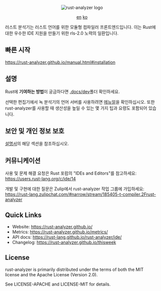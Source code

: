 <p align="center">
  <img
    src="https://raw.githubusercontent.com/rust-analyzer/rust-analyzer/master/assets/logo-wide.svg"
    alt="rust-analyzer logo">
</p>

<p align="center">
  <a href="https://github.com/rust-lang/rust-analyzer/blob/master/README.md">en</a>
  <a href="#">ko</a>
</p>

러스트 분석기는 러스트 언어를 위한 모듈형 컴파일러 프론트엔드입니다.
이는 Rust에 대한 우수한 IDE 지원을 만들기 위한 rls-2.0 노력의 일환입니다.

## 빠른 시작

https://rust-analyzer.github.io/manual.html#installation

## 설명

Rust에 **기여하는 방법**이 궁금하다면 [.docs/dev](.docs/dev)폴더 확인하세요.

선택한 편집기에서 녹 분석기의 언어 서버를 사용하려면 [메뉴얼](https://rust-analyzer.github.io/manual.html)을 확인하십시오. 또한 rust-analyzer를 사용할 때 생산성을 높일 수 있는 몇 가지 팁과 요령도 포함되어 있습니다.

## 보안 및 개인 정보 보호

[설명서](https://rust-analyzer.github.io/manual.html#security)의 해당 섹션을 참조하십시오.

## 커뮤니케이션

사용 및 문제 해결 요청은 Rust 포럼의 "IDEs and Editors"를 참고하세요:
https://users.rust-lang.org/c/ide/14

개발 및 구현에 대한 질문은 Zulip에서 rust-analyzer 작업 그룹에 가입하세요:
https://rust-lang.zulipchat.com/#narrow/stream/185405-t-compiler.2Frust-analyzer

## Quick Links

* Website: https://rust-analyzer.github.io/
* Metrics: https://rust-analyzer.github.io/metrics/
* API docs: https://rust-lang.github.io/rust-analyzer/ide/
* Changelog: https://rust-analyzer.github.io/thisweek

## License

rust-analyzer is primarily distributed under the terms of both the MIT
license and the Apache License (Version 2.0).

See LICENSE-APACHE and LICENSE-MIT for details.
